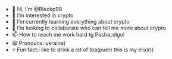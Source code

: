 - 👋 Hi, I’m @Bleckp98
- 👀 I’m interested in crypto
- 🌱 I’m currently learning everything about crypto
- 💞️ I’m looking to collaborate who can tell me more about crypto
- 📫 How to reach me work hard tg Pasha_digol
- 😄 Pronouns: ukraine)
- ⚡ Fun fact:i like to drink a lot of tea(puer) this is my elixir))

<!---
Bleckp98/Bleckp98 is a ✨ special ✨ repository because its `README.md` (this file) appears on your GitHub profile.
You can click the Preview link to take a look at your changes.
--->
